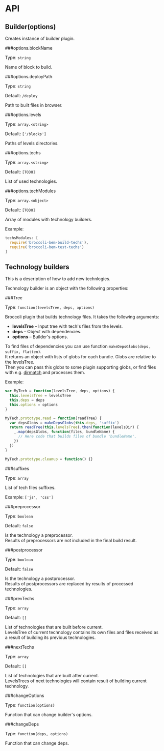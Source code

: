 API
===

Builder(options)
----------------

Creates instance of builder plugin.

###options.blockName

Type: `string`

Name of block to build.

###options.deployPath

Type: `string`

Default: `/deploy`

Path to built files in browser.

###options.levels

Type: `array.<string>`

Default: `['/blocks']`

Paths of levels directories.

###options.techs

Type: `array.<string>`

Default: `[TODO]`

List of used technologies.

###options.techModules

Type: `array.<object>`

Default: `[TODO]`

Array of modules with technology builders.

Example:

```js
techsModules: [
  require('broccoli-bem-build-techs'),
  require('broccoli-bem-test-techs')
]
```


Technology builders
-------------------

This is a description of how to add new technlogies.

Technology builder is an object with the following properties:

###Tree

Type: `function(levelsTree, deps, options)`

Broccoli plugin that builds technology files.
It takes the following arguments:

* **levelsTree** &ndash; Input tree with tech's files from the levels.
* **deps** &ndash; Object with dependencies.
* **options** &ndash; Builder's options.

To find files of dependencies you can use function `makeDepsGlobs(deps, suffix, flatten)`.
<br>
It returns an object with lists of globs for each bundle.
Globs are relative to the levelsTree.
<br>
Then you can pass this globs to some plugin supporting globs, or find files with e.g.
[dirmatch](https://github.com/sunflowerdeath/dirmatch) and processes them.

Example:

```js
var MyTech = function(levelsTree, deps, options) {
  this.levelsTree = levelsTree
  this.deps = deps
  this.options = options
}

MyTech.prototype.read = function(readTree) {
  var depsGlobs = makeDepsGlobs(this.deps, 'suffix')
  return readTree(this.levelsTree).then(function(levelsDir) {
    _.map(depsGlobs, function(files, bundleName) {
      // Here code that builds files of bundle 'bundleName'.
    })
  })
}

MyTech.prototype.cleanup = function() {}
```

###suffixes

Type: `array`

List of tech files suffixes.

Example: `['js', 'css']`

###preprocessor

Type: `boolean`

Default: `false`

Is the technology a preprocessor.<br>
Results of preprocessors are not included in the final build result.

###postprocessor

Type: `boolean`

Default: `false`

Is the technology a postprocessor.<br>
Results of postprocessors are replaced by results of processed technologies.

###prevTechs

Type: `array`

Default: `[]`

List of technologies that are built before current.<br>
LevelsTree of current technology contains its own files and files received as a result of building its previous technologies.

###nextTechs

Type: `array`

Default: `[]`

List of technologies that are built after current.<br>
LevelsTrees of next technologies will contain result of building current technology.

###changeOptions

Type: `function(options)`

Function that can change builder's options.

###changeDeps

Type: `function(deps, options)`

Function that can change deps.
